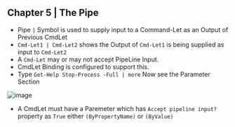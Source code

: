 ## Chapter 5 | The Pipe

* Pipe `|` Symbol is used to supply input to a Command-Let as an Output of Previous CmdLet
* `Cmd-Let1 | Cmd-Let2` shows the Output of `Cmd-Let1` is being supplied as input to `Cmd-Let2`
* A `Cmd-Let` may or may not accept PipeLine Input.
* CmdLet Binding is configured to support this. 
* Type `Get-Help Stop-Process -Full | more` Now see the Parameter Section

![image](https://user-images.githubusercontent.com/13016162/50950187-2a2eb280-14cf-11e9-95ba-9f10b9bd42a4.png)

* A CmdLet must have a Paremeter which has `Accept pipeline input?` property as `True` either `(ByPropertyName)` or `(ByValue)`


